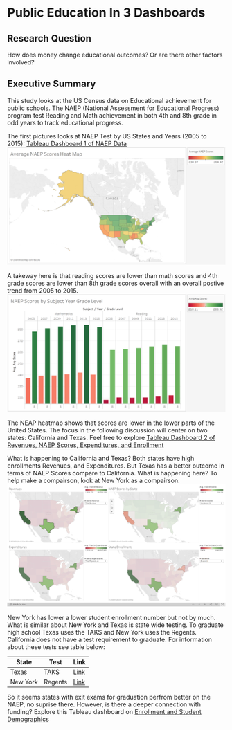 # Public Education In 3 Dashboards #

## Research Question ##
How does money change educational outcomes? Or are there other factors involved?

## Executive Summary ##
This study looks at the US Census data on Educational achievement for public schools. The NAEP (National Assessment for Educational Progress) program test Reading and Math achievement in both 4th and 8th grade in odd years to track educational progress. 

The first pictures looks at NAEP Test by US States and Years (2005 to 2015): [Tableau Dashboard 1 of NAEP Data](https://public.tableau.com/profile/david2973#!/vizhome/NAEPScores2005to2015/NAEPScores?publish=yes)
![NAEP Scores](https://github.com/yuchild/Public_Education_In_3_Dashboards/blob/master/Pics/naep_scores.png)

A takeway here is that reading scores are lower than math scores and 4th grade scores are lower than 8th grade scores overall with an overall postive trend from 2005 to 2015.
![NAEP Scores by Subject Year Grade Level](https://github.com/yuchild/Public_Education_In_3_Dashboards/blob/master/Pics/naep_scores_subject_year_grade_level.png)

The NEAP heatmap shows that scores are lower in the lower parts of the United States. The focus in the following discussion will center on two states: California and Texas. Feel free to explore [Tableau Dashboard 2 of Revenues, NAEP Scores, Expenditures, and Enrollment](https://public.tableau.com/profile/david2973#!/vizhome/EnrollmentScoresRevenuesExpenditures/RevenueScoresExpenditureandEnrollment?publish=yes)

What is happening to California and Texas? Both states have high enrollments Revenues, and Expenditures. But Texas has a better outcome in terms of NAEP Scores compare to California. What is happening here? To help make a compairson, look at New York as a compairson. 
![California, Texas, and New York Compairson:](https://github.com/yuchild/Public_Education_In_3_Dashboards/blob/master/Pics/rev_NAEP_exp_enroll.png)

New York has lower a lower student enrollment number but not by much. What is similar about New York and Texas is state wide testing. To graduate high school Texas uses the TAKS and New York uses the Regents. California does not have a test requirement to graduate. For information about these tests see table below:

|State|Test|Link|
|---|---|---|
|Texas|TAKS|[Link](https://en.wikipedia.org/wiki/State_of_Texas_Assessments_of_Academic_Readiness)|
|New York|Regents|[Link](https://en.wikipedia.org/wiki/Regents_Examinations)|

So it seems states with exit exams for graduation perfrom better on the NAEP, no suprise there. However, is there a deeper connection with funding? Explore this Tableau dashboard on [Enrollment and Student Demographics](https://public.tableau.com/profile/david2973#!/vizhome/StudentDemographicsbyState/EnrollmentandStudentDemographics?publish=yes)





